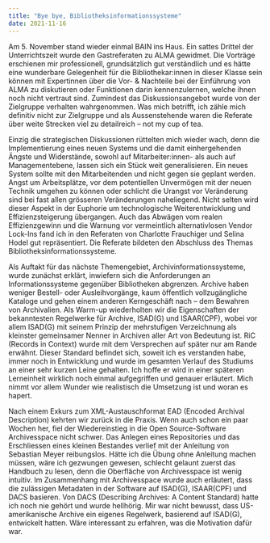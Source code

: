 ```yaml
---
title: "Bye bye, Bibliotheksinformationssysteme"
date: 2021-11-16
---
```


Am 5. November stand wieder einmal BAIN ins Haus. Ein sattes Drittel der Unterrichtszeit wurde 
den Gastreferaten zu ALMA gewidmet. Die Vorträge erschienen mir professionell, grundsätzlich gut 
verständlich und es hätte eine wunderbare Gelegenheit für die Bibliothekar:innen in dieser Klasse 
sein können mit Expertinnen über die Vor- & Nachteile bei der Einführung von ALMA zu diskutieren 
oder Funktionen darin kennenzulernen, welche ihnen noch nicht vertraut sind. Zumindest das 
Diskussionsangebot wurde von der Zielgruppe verhalten wahrgenommen. Was mich betrifft, ich zähle 
mich definitiv nicht zur Zielgruppe und als Aussenstehende waren die Referate über weite Strecken 
viel zu detailreich – not my cup of tea.

Einzig die strategischen Diskussionen rüttelten mich wieder wach, denn die Implementierung eines 
neuen Systems und die damit einhergehenden Ängste und Widerstände, sowohl auf Mitarbeiter:innen- 
als auch auf Managementebene, lassen sich ein Stück weit generalisieren. Ein neues System sollte mit den
Mitarbeitenden und nicht gegen sie geplant werden. Angst um Arbeitsplätze, vor dem potentiellen 
Unvermögen mit der neuen Technik umgehen zu können oder schlicht die Urangst vor Veränderung sind bei 
fast allen grösseren Veränderungen naheliegend. Nicht selten wird dieser Aspekt in der Euphorie um 
technologische Weiterentwicklung und Effizienzsteigerung übergangen. Auch das Abwägen vom realen 
Effizienzgewinn und die Warnung vor vermeintlich alternativlosen Vendor Lock-Ins fand ich in den 
Referaten von Charlotte Frauchiger und Selina Hodel gut repräsentiert.
Die Referate bildeten den Abschluss des Themas Bibliotheksinformationssysteme. 

Als Auftakt für das nächste Themengebiet, Archivinformationssysteme, wurde zunächst erklärt, inwiefern 
sich die Anforderungen an Informationssysteme gegenüber Bibliotheken abgrenzen. Archive haben weniger 
Bestell- oder Ausleihvorgänge, kaum öffentlich vollzugängliche Kataloge und gehen einem anderen Kerngeschäft 
nach – dem Bewahren von Archivalien. 
Als Warm-up wiederholten wir die Eigenschaften der bekanntesten Regelwerke für Archive, ISAD(G) und ISAAR(CPF), 
wobei vor allem ISAD(G) mit seinem Prinzip der mehrstufigen Verzeichnung als kleinster gemeinsamer Nenner in 
Archiven aller Art von Bedeutung ist. RiC (Records in Context) wurde mit dem Versprechen auf später nur am Rande 
erwähnt. Dieser Standard befindet sich, soweit ich es verstanden habe, immer noch in Entwicklung und wurde im 
gesamten Verlauf des Studiums an einer sehr kurzen Leine gehalten. Ich hoffe er wird in einer späteren Lerneinheit 
wirklich noch einmal aufgegriffen und genauer erläutert. Mich nimmt vor allem Wunder wie realistisch die Umsetzung 
ist und woran es hapert.

Nach einem Exkurs zum XML-Austauschformat EAD (Encoded Archival Description) kehrten wir zurück in die Praxis. 
Wenn auch schon ein paar Wochen her, fiel der Wiedereinstieg in die Open Source-Software Archivesspace nicht schwer. 
Das Anlegen eines Repositories und das Erschliessen eines kleinen Bestandes verlief mit der Anleitung von Sebastian Meyer 
reibungslos. Hätte ich die Übung ohne Anleitung machen müssen, wäre ich gezwungen gewesen, schlecht gelaunt zuerst das 
Handbuch zu lesen, denn die Oberfläche von Archivesspace ist wenig intuitiv. 
Im Zusammenhang mit Archivesspace wurde auch erläutert, dass die zulässigen Metadaten in der Software auf ISAD(G), 
ISAAR(CPF) und DACS basieren. Von DACS (Describing Archives: A Content Standard) hatte ich noch nie gehört und wurde 
hellhörig. Mir war nicht bewusst, dass US-amerikanische Archive ein eigenes Regelwerk, basierend auf ISAD(G), entwickelt 
hatten. Wäre interessant zu erfahren, was die Motivation dafür war.
